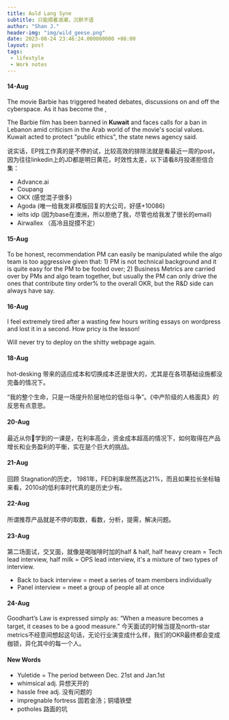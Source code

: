 ```yaml
---
title: Auld Lang Syne
subtitle: 只能顺着浪潮，沉默不语
author: "Shan J."
header-img: "img/wild_geese.png"
date: 2023-08-24 23:46:24.000000000 +08:00
layout: post
tags:
 - lifestyle
 - Work notes
---
```


#### 14-Aug

The movie Barbie has triggered heated debates, discussions on and off the cyberspace. As it has become the ,

The Barbie film has been banned in **Kuwait** and faces calls for a ban in Lebanon amid criticism in the Arab world of the movie's social values. Kuwait acted to protect "public ethics", the state news agency said.

说实话，EP找工作真的是不停的试，比较高效的排除法就是看最近一周的post，因为往往linkedin上的JD都是明日黄花，时效性太差，以下请看8月投递拒信合集：

* Advance.ai
* Coupang
* OKX (感觉混子很多)
* Agoda (唯一给我发非模版回复的大公司，好感+10086)
* ielts idp (因为base在澳洲，所以拒绝了我，尽管也给我发了很长的email)
* Airwallex （高冷且捉摸不定）

#### 15-Aug

To be honest, recommendation PM can easily be manipulated while the algo team is too aggressive given that: 1) PM is not technical background and it is quite easy for the PM to be fooled over; 2) Business Metrics are carried over by PMs and algo team together, but usually the PM can only drive the ones that contribute tiny order% to the overall OKR, but the R&D side can always have say.

#### 16-Aug

I feel extremely tired after a wasting few hours writing essays on wordpress and lost it in a second. How pricy is the lesson!

Will never try to deploy on the shitty webpage again.

#### 18-Aug

hot-desking 带来的适应成本和切换成本还是很大的，尤其是在各项基础设施都没完备的情况下。

“我的整个生命，只是一场提升阶层地位的低俗斗争”。《中产阶级的人格面具》的反思有点意思。

#### 20-Aug

最近从你🦐学到的一课是，在利率高企，资金成本超高的情况下，如何取得在产品增长和业务盈利的平衡，实在是个巨大的挑战。

#### 21-Aug

回顾 Stagnation的历史， 1981年，FED利率居然高达21%，而且如果拉长坐标轴来看，2010s的低利率时代真的是历史少有。


#### 22-Aug

所谓推荐产品就是不停的取数，看数，分析，提需，解决问题。

#### 23-Aug

第二场面试，交叉面，就像是喝咖啡时加的half & half, half heavy cream =  Tech lead interview, half milk = OPS lead interview,  it's a mixture of two types of interview.

* Back to back interview = meet a series of team members individually
* Panel interview = meet a group of people all at once

#### 24-Aug

Goodhart’s Law is expressed simply as: “When a measure becomes a target, it ceases to be a good measure.” 今天面试的时候当提及north-star metrics不经意间想起这句话，无论行业演变成什么样，我们的OKR最终都会变成枷锁，异化其中的每一个人。

#### New Words

* Yuletide = The period between Dec. 21st and Jan.1st
* whimsical adj. 异想天开的
* hassle free adj. 没有问题的
* impregnable fortress 固若金汤；铜墙铁壁
* potholes 路面的坑
